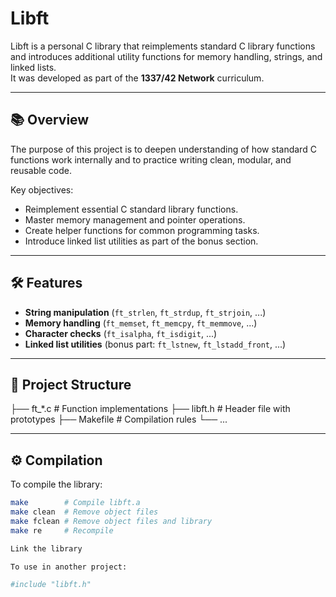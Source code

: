 # Libft

Libft is a personal C library that reimplements standard C library functions and introduces additional utility functions for memory handling, strings, and linked lists.  
It was developed as part of the **1337/42 Network** curriculum.

---
## 📚 Overview
The purpose of this project is to deepen understanding of how standard C functions work internally and to practice writing clean, modular, and reusable code.

Key objectives:
- Reimplement essential C standard library functions.
- Master memory management and pointer operations.
- Create helper functions for common programming tasks.
- Introduce linked list utilities as part of the bonus section.

---

## 🛠 Features
- **String manipulation** (`ft_strlen`, `ft_strdup`, `ft_strjoin`, ...)
- **Memory handling** (`ft_memset`, `ft_memcpy`, `ft_memmove`, ...)
- **Character checks** (`ft_isalpha`, `ft_isdigit`, ...)
- **Linked list utilities** (bonus part: `ft_lstnew`, `ft_lstadd_front`, ...)

---

## 📂 Project Structure
├── ft_*.c # Function implementations
├── libft.h # Header file with prototypes
├── Makefile # Compilation rules
└── ...

---

## ⚙️ Compilation
To compile the library:
```bash
make        # Compile libft.a
make clean  # Remove object files
make fclean # Remove object files and library
make re     # Recompile

Link the library

To use in another project:

#include "libft.h"
